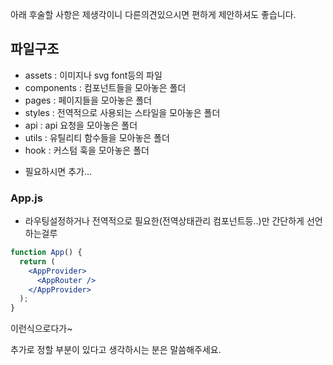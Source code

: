 아래 후술할 사항은 제생각이니 다른의견있으시면 편하게 제안하셔도 좋습니다.

## 파일구조
- assets : 이미지나 svg font등의 파일
- components : 컴포넌트들을 모아놓은 폴더
- pages : 페이지들을 모아놓은 폴더
- styles : 전역적으로 사용되는 스타일을 모아놓은 폴더
- api : api 요청을 모아놓은 폴더
- utils : 유틸리티 함수들을 모아놓은 폴더
- hook : 커스텀 훅을 모아놓은 폴더

+ 필요하시면 추가...

### App.js
- 라우팅설정하거나 전역적으로 필요한(전역상태관리 컴포넌트등..)만 간단하게 선언하는걸루
```jsx
function App() {
  return (
    <AppProvider>
      <AppRouter />
    </AppProvider>
  );
}
```
이런식으로다가~

추가로 정할 부분이 있다고 생각하시는 분은 말씀해주세요.